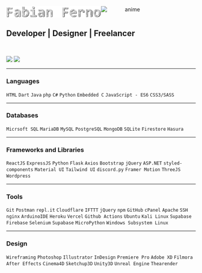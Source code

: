 <center>
 <span style="display:flex">  
 <!--<img src="https://i.giphy.com/media/LoCxWxf4M3SHqwXDBL/giphy.webp">-->
 <img src="https://github.com/fabianferno/fabianferno/blob/main/name.gif?raw=true" width="50%" href="https://fabianferno.wordpress.com/" alt="hello">
 <img src="https://media1.giphy.com/media/SXryiDkSe7ozEHUFqX/giphy.gif?cid=ecf05e4743c56beybm2l1490zwq00t0s6txtv4tghd47v3k3&rid=giphy.gif&ct=s"  width="30%"  alt="anime">
 </span>
</center>
<h2> Developer | Designer | Freelancer </h2>

<br>

<p align="left">
  <img src="http://github-readme-streak-stats.herokuapp.com?user=fabianferno&theme=blux&&background=0d1117&border=444" height="165">
  <img src="https://github-readme-stats.vercel.app/api?username=fabianferno&show_icons=true&title_color=018596&icon_color=00E1F7FF&bg_color=0d1117&text_color=FFF&border_color=444&count_private=true" height="165">
</p>

----------------
### Languages

`HTML`  `Dart`  `Java`  `php`  `C#`  `Python`  `Embedded C`  `JavaScript - ES6`  `CSS3/SASS`

----------------

### Databases

`Micrsoft SQL`  `MariaDB`  `MySQL`  `PostgreSQL`  `MongoDB`  `SQLite`  `Firestore`  `Hasura`

----------------

### Frameworks and Libraries

`ReactJS`  `ExpressJS`  `Python`  `Flask`  `Axios`  `Bootstrap`  `jQuery`  `ASP.NET`  `styled-components`  `Material UI`  `Tailwind UI`  `discord.py`  `Framer Motion`  `ThreeJS`  `Wordpress`

----------------

### Tools

`Git`  `Postman`  `repl.it`  `Cloudflare`  `IFTTT`  `jQuery`  `npm`  `GitHub`  `cPanel`  `Apache`  `SSH`  `nginx`  `ArduinoIDE`  `Heroku`  `Vercel`  `Github Actions`  `Ubuntu`  `Kali Linux`  `Supabase`  `Firebase`  `Selenium`  `Supabase`  `MicroPython`  `Windows Subsystem Linux`

----------------

### Design

`Wireframing`  `Photoshop`  `Illustrator`  `InDesign`  `Premiere Pro`  `Adobe XD`  `Filmora`  `After Effects`  `Cinema4D`  `Sketchup3D`  `Unity3D`  `Unreal Engine`  `Thearender`


